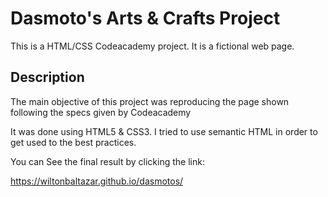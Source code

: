 
# Dasmoto's Arts & Crafts Project

This is a HTML/CSS Codeacademy project. It is a fictional web page.

## Description
The main objective of this project was reproducing the page shown following the specs given by Codeacademy

It was done using HTML5 & CSS3. I tried to use semantic HTML in order to get used to the best practices.


You can See the final result by clicking the link:

https://wiltonbaltazar.github.io/dasmotos/
